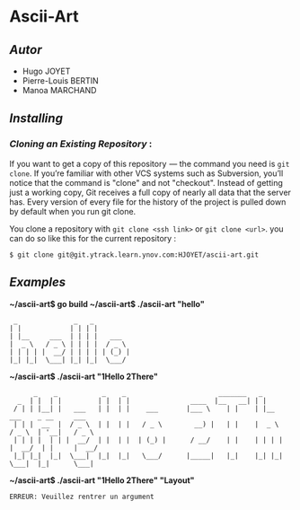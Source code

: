 # Ascii-Art

## *Autor*

* Hugo JOYET
* Pierre-Louis BERTIN
* Manoa MARCHAND

## *Installing*

### *Cloning an Existing Repository* : 
If you want to get a copy of this repository  — the command you need is `git clone`. If you’re familiar with other VCS systems such as Subversion, you’ll notice that the command is "clone" and not "checkout". Instead of getting just a working copy, Git receives a full copy of nearly all data that the server has. Every version of every file for the history of the project is pulled down by default when you run git clone.

You clone a repository with `git clone <ssh link>` or `git clone <url>`. you can do so like this for the current repository :

    $ git clone git@git.ytrack.learn.ynov.com:HJOYET/ascii-art.git
    
## *Examples*

**~/ascii-art$ go build
~/ascii-art$ ./ascii-art "hello"**
 ```
  _              _   _
 | |            | | | |
 | |__     ___  | | | |   ___
 |  _ \   / _ \ | | | |  / _ \
 | | | | |  __/ | | | | | (_) |
 |_| |_|  \___| |_| |_|  \___/
 ```
 
 **~/ascii-art$ ./ascii-art "1Hello 2There"**
```
      _    _           _    _                       _______   _
  _  | |  | |         | |  | |               ____  |__   __| | |
 / | | |__| |   ___   | |  | |    ___       |___ \    | |    | |__      ___    _ __     ___
 | | |  __  |  / _ \  | |  | |   / _ \        __) |   | |    |  _ \    / _ \  | '__|   / _ \
 | | | |  | | |  __/  | |  | |  | (_) |      / __/    | |    | | | |  |  __/  | |     |  __/
 |_| |_|  |_|  \___|  |_|  |_|   \___/      |_____|   |_|    |_| |_|   \___|  |_|      \___|
```

**~/ascii-art$ ./ascii-art "1Hello 2There" "Layout"**

```
ERREUR: Veuillez rentrer un argument
```
